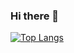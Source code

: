 ### Hi there 👋
[![Top Langs](https://github-readme-stats.vercel.app/api/top-langs/?username=andrei9460&layout=compact&langs_count=10)](https://github.com/anuraghazra/github-readme-stats)
<!--
**Andrei9460/Andrei9460** is a ✨ _special_ ✨ repository because its `README.md` (this file) appears on your GitHub profile.

Here are some ideas to get you started:

- 🔭 I’m currently working on ...
- 🌱 I’m currently learning ...
- 👯 I’m looking to collaborate on ...
- 🤔 I’m looking for help with ...
- 💬 Ask me about ...
- 📫 How to reach me: ...
- 😄 Pronouns: ...
- ⚡ Fun fact: ...



-->

